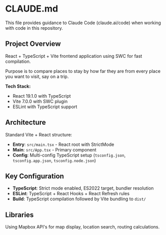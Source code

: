 # CLAUDE.md

This file provides guidance to Claude Code (claude.ai/code) when working with code in this repository.

## Project Overview

React + TypeScript + Vite frontend application using SWC for fast compilation.

Purpose is to compare places to stay by how far they are from every place you want to visit, say on a trip.

**Tech Stack:**

- React 19.1.0 with TypeScript
- Vite 7.0.0 with SWC plugin
- ESLint with TypeScript support

## Architecture

Standard Vite + React structure:

- **Entry**: `src/main.tsx` - React root with StrictMode
- **Main**: `src/App.tsx` - Primary component
- **Config**: Multi-config TypeScript setup (`tsconfig.json`, `tsconfig.app.json`, `tsconfig.node.json`)

## Key Configuration

- **TypeScript**: Strict mode enabled, ES2022 target, bundler resolution
- **ESLint**: TypeScript + React Hooks + React Refresh rules
- **Build**: TypeScript compilation followed by Vite bundling to `dist/`

## Libraries

Using Mapbox API's for map display, location search, routing calculations.
